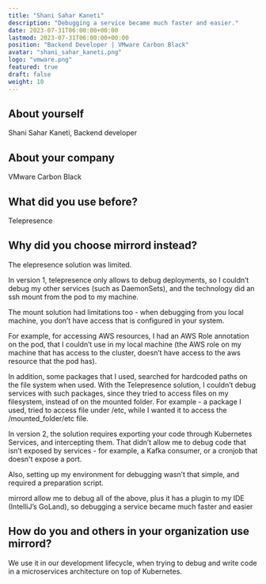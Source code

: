 ```yaml
---
title: "Shani Sahar Kaneti"
description: "Debugging a service became much faster and easier."
date: 2023-07-31T06:00:00+00:00
lastmod: 2023-07-31T06:00:00+00:00
position: "Backend Developer | VMware Carbon Black"
avatar: "shani_sahar_kaneti.png"
logo: "vmware.png"
featured: true
draft: false
weight: 10
---
```


## About yourself

Shani Sahar Kaneti, Backend developer

## About your company

VMware Carbon Black

## What did you use before?

Telepresence

## Why did you choose mirrord instead?

The elepresence solution was limited.

In version 1, telepresence only allows to debug deployments, so I couldn’t debug my other services (such as DaemonSets), and the technology did an ssh mount from the pod to my machine.

The mount solution had limitations too - when debugging from you local machine, you don’t have access that is configured in your system. 

For example, for accessing AWS resources, I had an AWS Role annotation on the pod, that I couldn’t use in my local machine (the AWS role on my machine that has access to the cluster, doesn’t have access to the aws resource that the pod has).

In addition, some packages that I used, searched for hardcoded paths on the file system when used. With the Telepresence solution, I couldn’t debug services with such packages, since they tried to access files on my filesystem, instead of on the mounted folder. For example - a package I used, tried to access file under /etc, while I wanted it to access the /mounted_folder/etc file.

In version 2, the solution requires exporting your code through Kubernetes Services, and intercepting them. That didn’t allow me to debug code that isn’t exposed by services - for example, a Kafka consumer, or a cronjob that doesn't expose a port.

Also, setting up my environment for debugging wasn’t that simple, and required a preparation script.

mirrord allow me to debug all of the above, plus it has a plugin to my IDE (IntelliJ’s GoLand), so debugging a service became much faster and easier

## How do you and others in your organization use mirrord?

We use it in our development lifecycle, when trying to debug and write code in a microservices architecture on top of Kubernetes. 